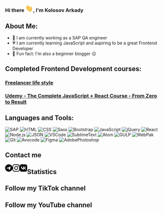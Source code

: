 ### Hi there <img src="https://github.com/Kady2020/Kady2020/blob/main/img/hi-there.gif" width="25px">, I'm Kolosov Arkady
## About Me:
- 💪 I am currently working as a SAP QA engineer
- 💗 I am currently learning JavaScript and aspiring to be a great Frontend Developer
- 👋 Fun fact: I'm also a beginner blogger :wink:
## Completed Frontend Development courses:

### [Freelancer life style][course-fls]
### [Udemy - The Complete JavaScript + React Course - From Zero to Result][course-udemy]

## Languages and Tools:
![SAP](https://img.shields.io/badge/SAP-0FAAFF?style=for-the-badge&logo=sap&logoColor=white)
![HTML](https://img.shields.io/badge/HTML5-E34F26?style=for-the-badge&logo=html5&logoColor=white)
![CSS](https://img.shields.io/badge/CSS3-1572B6?style=for-the-badge&logo=css3&logoColor=white)
![Sass](https://img.shields.io/badge/Sass-CC6699?style=for-the-badge&logo=sass&logoColor=white)
![Bootstrap](https://img.shields.io/badge/Bootstrap-563D7C?style=for-the-badge&logo=bootstrap&logoColor=white)
![JavaScript](https://img.shields.io/badge/JavaScript-323330?style=for-the-badge&logo=javascript&logoColor=F7DF1E)
![jQuery](https://img.shields.io/badge/jQuery-0769AD?style=for-the-badge&logo=jquery&logoColor=white)
![React](https://img.shields.io/badge/React-20232A?style=for-the-badge&logo=react&logoColor=61DAFB)
![Node.js](https://img.shields.io/badge/Node.js-339933?style=for-the-badge&logo=nodedotjs&logoColor=white)
![JSON](https://img.shields.io/badge/json-5E5C5C?style=for-the-badge&logo=json&logoColor=white)
![VSCode](https://img.shields.io/badge/Visual_Studio_Code-0078D4?style=for-the-badge&logo=visual%20studio%20code&logoColor=white)
![SublimeText](https://img.shields.io/badge/sublime_text-%23575757.svg?&style=for-the-badge&logo=sublime-text&logoColor=important)
![Atom](https://img.shields.io/badge/Atom-66595C?style=for-the-badge&logo=Atom&logoColor=white)
![GULP](https://img.shields.io/badge/Gulp-CF4647?style=for-the-badge&logo=gulp&logoColor=white)
![WebPak](https://img.shields.io/badge/Webpack-8DD6F9?style=for-the-badge&logo=Webpack&logoColor=white)
![Git](https://img.shields.io/badge/GIT-E44C30?style=for-the-badge&logo=git&logoColor=white)
![Avocode](https://img.shields.io/badge/-Avocode-00B280?style=for-the-badge&logo=avocode)
![Figma](https://img.shields.io/badge/Figma-F24E1E?style=for-the-badge&logo=figma&logoColor=white)
![AdobePhotoshop](https://img.shields.io/badge/Adobe%20Photoshop-31A8FF?style=for-the-badge&logo=Adobe%20Photoshop&logoColor=black)
## Contact me
[<img align="left" alt="codeSTACKr.com" width="24px" src="https://github.com/Kady2020/Kady2020/blob/main/img/telegram.svg" />][telegram]
[<img align="left" alt="codeSTACKr.com" width="24px" src="https://github.com/Kady2020/Kady2020/blob/main/img/instagram.svg" />][instagram]
[<img align="left" alt="codeSTACKr.com" width="24px" src="https://github.com/Kady2020/Kady2020/blob/main/img/vk.svg" />][vk]
## Statistics

## Follow my TikTok channel
## Follow my YouTube channel

[course-fls]: https://edu.fls.guru/
[course-udemy]: https://www.udemy.com/course/javascript_full/
[telegram]: https://t.me/arkolosov
[instagram]: https://www.instagram.com/pro100kady/
[vk]: https://vk.com/vkak2020
[tiktok]: https://www.tiktok.com/@pro100arkado?lang=ru
[youtube]: https://www.youtube.com/channel/UCEM8bW2rMR5rVoQ81oSITEg
[website]: https://github.com/Kady2020
<!-- [![Header](Ссылка на изображение)](Ссылка на контент, изображение становится кликабельным) -->